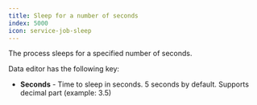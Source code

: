 ```yaml
---
title: Sleep for a number of seconds
index: 5000
icon: service-job-sleep
---
```


The process sleeps for a specified number of seconds.

Data editor has the following key:

- **Seconds** - Time to sleep in seconds. 5 seconds by default. Supports decimal part (example: 3.5)
